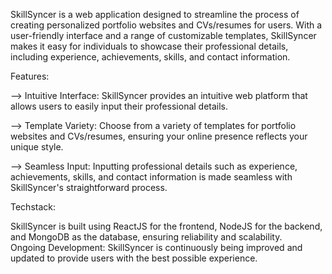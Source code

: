 
SkillSyncer is a web application designed to streamline the process of creating personalized portfolio websites and CVs/resumes for users. With a user-friendly interface and a range of customizable templates, SkillSyncer makes it easy for individuals to showcase their professional details, including experience, achievements, skills, and contact information.

Features:

--> Intuitive Interface: SkillSyncer provides an intuitive web platform that allows users to easily input their professional details.

--> Template Variety: Choose from a variety of templates for portfolio websites and CVs/resumes, ensuring your online presence reflects your unique style.

--> Seamless Input: Inputting professional details such as experience, achievements, skills, and contact information is made seamless with SkillSyncer's straightforward process.

Techstack: 

SkillSyncer is built using ReactJS for the frontend, NodeJS for the backend, and MongoDB as the database, ensuring reliability and scalability.  
Ongoing Development: SkillSyncer is continuously being improved and updated to provide users with the best possible experience.
